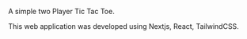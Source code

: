 A simple two Player Tic Tac Toe. 

This web application was developed using Nextjs, React, TailwindCSS. 
